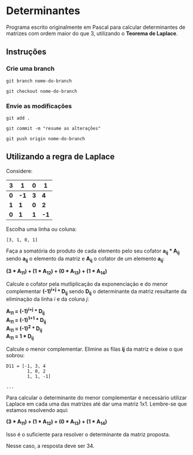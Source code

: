 # Determinantes

Programa escrito originalmente em Pascal para calcular determinantes de matrizes com ordem maior do que 3, utilizando o **Teorema de Laplace**.

## Instruções

### Crie uma branch

    git branch nome-do-branch

    git checkout nome-do-branch

### Envie as modificações

    git add .

    git commit -m "resume as alterações"

    git push origin nome-do-branch

## Utilizando a regra de Laplace

Considere:

3 | 1 | 0 | 1
--- | --- | --- | ---
**0** | **-1** | **3** | **4**
**1** | **1** | **0** | **2**
**0** | **1** | **1** | **-1**

Escolha uma linha ou coluna:

    [3, 1, 0, 1]

Faça a somatória do produto de cada elemento pelo seu cofator **a<sub>ij</sub> * A<sub>ij</sub>** sendo **a<sub>ij</sub>** o elemento da matriz e **A<sub>ij</sub>** o cofator de um elemento **a<sub>ij</sub>**:

**(3 * A<sub>11</sub>) + (1 * A<sub>12</sub>) + (0 * A<sub>13</sub>) + (1 * A<sub>14</sub>)**

Calcule o cofator pela mutliplicação da exponenciação e do menor complementar **(-1)<sup>i+j</sup> * D<sub>ij</sub>** sendo **D<sub>ij</sub>** o determinante da matriz resultante da eliminação da linha *i* e da coluna *j*:

**A<sub>11</sub> = (-1)<sup>i+j</sup> * D<sub>ij</sub>  
A<sub>11</sub> = (-1)<sup>1+1</sup> * D<sub>ij</sub>  
A<sub>11</sub> = (-1)<sup>2</sup> * D<sub>ij</sub>  
A<sub>11</sub> = 1 * D<sub>ij</sub>**

Calcule o menor complementar. Elimine as filas **ij** da matriz e deixe o que sobrou:

    D11 = [-1, 3, 4
            1, 0, 2
            1, 1, -1]

    ...

Para calcular o determinante do menor complementar é necessário utilizar Laplace em cada uma das matrizes até dar uma matriz 1x1. Lembre-se que estamos resolvendo aqui:

**(3 * A<sub>11</sub>) + (1 * A<sub>12</sub>) + (0 * A<sub>13</sub>) + (1 * A<sub>14</sub>)**

Isso é o suficiente para resolver o determinante da matriz proposta.

Nesse caso, a resposta deve ser 34.
